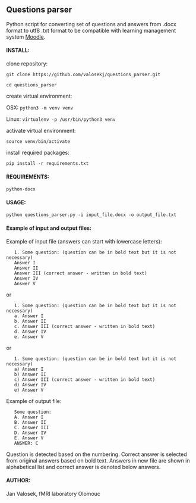 ## Questions parser
Python script for converting set of questions and answers from .docx format to utf8 .txt format to be compatible with learning management system [Moodle](https://en.wikipedia.org/wiki/Moodle).

#### INSTALL:
clone repository:

`git clone https://github.com/valosekj/questions_parser.git`

`cd questions_parser`

create virtual environment:

OSX:
`python3 -m venv venv`

Linux:
`virtualenv -p /usr/bin/python3 venv`

activate virtual environment:

`source venv/bin/activate`

install required packages:

`pip install -r requirements.txt`

#### REQUIREMENTS:
`python-docx`

#### USAGE:
`python questions_parser.py -i input_file.docx -o output_file.txt`

#### Example of input and output files:
Example of input file (answers can start with lowercase letters):
    
       1. Some question: (question can be in bold text but it is not necessary)
       Answer I
       Answer II
       Answer III (correct answer - written in bold text)
       Answer IV
       Answer V
or
       
       1. Some question: (question can be in bold text but it is not necessary)
       a. Answer I
       b. Answer II
       c. Answer III (correct answer - written in bold text)
       d. Answer IV
       e. Answer V
 or
   
       1. Some question: (question can be in bold text but it is not necessary)
       a) Answer I
       b) Answer II
       c) Answer III (correct answer - written in bold text)
       d) Answer IV
       e) Answer V


 Example of output file:
 
       Some question:
       A. Answer I
       B. Answer II
       C. Answer III
       D. Answer IV
       E. Answer V
       ANSWER: C
       
Question is detected based on the numbering. Correct answer is selected from original answers based on bold text.
Answers in new file are shown in alphabetical list and correct answer is denoted below answers.

#### AUTHOR:
Jan Valosek, fMRI laboratory Olomouc
